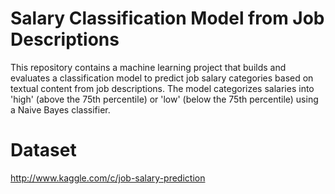 # Salary Classification Model from Job Descriptions

This repository contains a machine learning project that builds and evaluates a classification model to predict job salary categories based on textual content from job descriptions. The model categorizes salaries into 'high' (above the 75th percentile) or 'low' (below the 75th percentile) using a Naive Bayes classifier.

# Dataset
http://www.kaggle.com/c/job-salary-prediction
